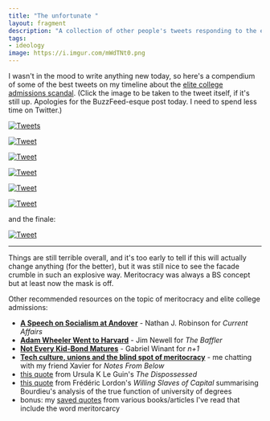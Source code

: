 ```yaml
---
title: "The unfortunate "
layout: fragment
description: "A collection of other people's tweets responding to the elite college admissions scandals."
tags:
- ideology
image: https://i.imgur.com/mWdTNt0.png
---
```


I wasn't in the mood to write anything new today, so here's a compendium of some of the best tweets on my timeline about the [elite college admissions scandal](https://www.theatlantic.com/ideas/archive/2019/03/college-bribe-scandal-shows-elite-college-obsession/584719/). (Click the image to be taken to the tweet itself, if it's still up. Apologies for the BuzzFeed-esque post today. I need to spend less time on Twitter.)

[![Tweets](https://i.imgur.com/Hpc8UFf.png)](https://twitter.com/drvox/status/1105532024360595456)

[![Tweet](https://i.imgur.com/9u9pk1b.png)](https://twitter.com/jawnv6/status/1105557767295688704)

[![Tweet](https://i.imgur.com/z1g6AfA.png)](https://twitter.com/AnandWrites/status/1105662610832277504)

[![Tweet](https://i.imgur.com/QhR3WCJ.png)](https://twitter.com/AsteadWesley/status/1105494662775746567)

[![Tweet](https://i.imgur.com/52JTKHj.png)](https://twitter.com/HeerJeet/status/1105544149204459532)

[![Tweet](https://i.imgur.com/RypG4NV.png)](https://twitter.com/AthertonKD/status/1105500890683727872)

and the finale:

[![Tweet](https://i.imgur.com/ilX1h2Q.png)](https://twitter.com/HeerJeet/status/1105511554555043841)

***

Things are still terrible overall, and it's too early to tell if this will actually change anything (for the better), but it was still nice to see the facade crumble in such an explosive way. Meritocracy was always a BS concept but at least now the mask is off.

Other recommended resources on the topic of meritocracy and elite college admissions:

* [**A Speech on Socialism at Andover**](https://www.currentaffairs.org/2019/02/a-speech-on-socialism-at-andover) - Nathan J. Robinson for _Current Affairs_
* [**Adam Wheeler Went to Harvard**](https://thebaffler.com/salvos/adam-wheeler-went-to-harvard) - Jim Newell for _The Baffler_
* [**Not Every Kid-Bond Matures**](https://nplusonemag.com/issue-30/reviews/not-every-kid-bond-matures-2/) - Gabriel Winant for _n+1_
* [**Tech culture, unions and the blind spot of meritocracy**](https://notesfrombelow.org/article/tech-culture-unions-meritocracy) - me chatting with my friend Xavier for _Notes From Below_
* [this quote](http://bookmarker.dellsystem.me/note/3449) from Ursula K Le Guin's _The Dispossessed_
* [this quote](http://bookmarker.dellsystem.me/note/1166) from Frédéric Lordon's _Willing Slaves of Capital_ summarising Bourdieu's analysis of the true function of university of degrees
* bonus: my [saved quotes](http://bookmarker.dellsystem.me/search?q=meritocracy&mode=notes) from various books/articles I've read that include the word meritorcarcy
